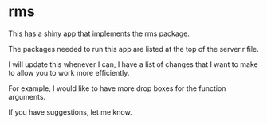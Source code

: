 # rms
This has a shiny app that implements the rms package. 

The packages needed to run this app are listed at the top of the server.r file.

I will update this whenever I can, I have a list of changes that I want to make to allow you to work more efficiently. 

For example, I would like to have more drop boxes for the function arguments.

If you have suggestions, let me know.
